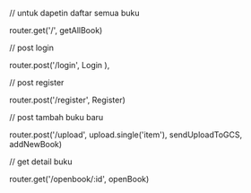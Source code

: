 // untuk dapetin daftar semua buku

  router.get('/', getAllBook)

// post login

  router.post('/login', Login ),

// post register

router.post('/register', Register)

// post tambah buku baru

router.post('/upload', upload.single('item'), sendUploadToGCS, addNewBook)

// get detail buku

router.get('/openbook/:id', openBook)
